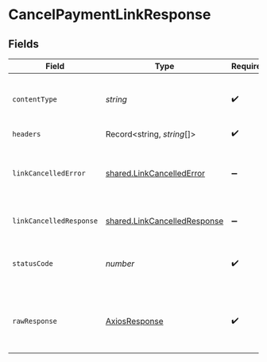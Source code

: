 # CancelPaymentLinkResponse


## Fields

| Field                                                                               | Type                                                                                | Required                                                                            | Description                                                                         |
| ----------------------------------------------------------------------------------- | ----------------------------------------------------------------------------------- | ----------------------------------------------------------------------------------- | ----------------------------------------------------------------------------------- |
| `contentType`                                                                       | *string*                                                                            | :heavy_check_mark:                                                                  | HTTP response content type for this operation                                       |
| `headers`                                                                           | Record<string, *string*[]>                                                          | :heavy_check_mark:                                                                  | N/A                                                                                 |
| `linkCancelledError`                                                                | [shared.LinkCancelledError](../../../sdk/models/shared/linkcancellederror.md)       | :heavy_minus_sign:                                                                  | Cannot cancel Payment Link if status is not ACTIVE                                  |
| `linkCancelledResponse`                                                             | [shared.LinkCancelledResponse](../../../sdk/models/shared/linkcancelledresponse.md) | :heavy_minus_sign:                                                                  | Payment Link cancelled                                                              |
| `statusCode`                                                                        | *number*                                                                            | :heavy_check_mark:                                                                  | HTTP response status code for this operation                                        |
| `rawResponse`                                                                       | [AxiosResponse](https://axios-http.com/docs/res_schema)                             | :heavy_check_mark:                                                                  | Raw HTTP response; suitable for custom response parsing                             |